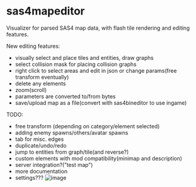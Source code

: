 # sas4mapeditor
Visualizer for parsed SAS4 map data, with flash tile rendering and editing features.

New editing features:

- visually select and place tiles and entities, draw graphs
- select collision mask for placing collision graphs
- right click to select areas and edit in json or change params(free transform eventually)
- delete any elements 
- zoom(scroll)
- parameters are converted to/from bytes
- save/upload map as a file(convert with sas4bineditor to use ingame)<br>

TODO:

- free transform (depending on category/element selected)
- adding enemy spawns/others/avatar spawns
- tab for misc. edges
- duplicate/undo/redo
- jump to entities from graph/tile(and reverse?)
- custom elements with mod compatibility(minimap and description)
- server integration?("test map")
- more documentation
- settings???
![image](https://user-images.githubusercontent.com/46906537/216474891-110623c1-22bb-4994-835f-0bd4aee89abe.png)
